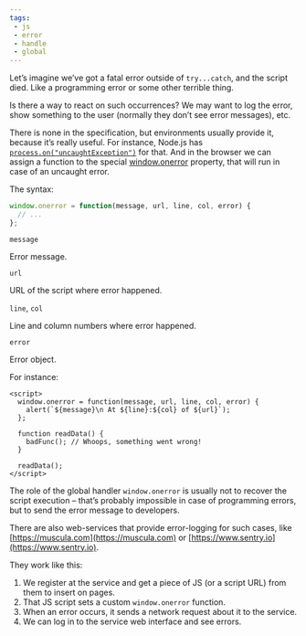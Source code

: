 ```yaml
---
tags: 
 - js
 - error
 - handle
 - global
---
```


Let’s imagine we’ve got a fatal error outside of `try...catch`, and the script died. Like a programming error or some other terrible thing.

Is there a way to react on such occurrences? We may want to log the error, show something to the user (normally they don’t see error messages), etc.

There is none in the specification, but environments usually provide it, because it’s really useful. For instance, Node.js has [`process.on("uncaughtException")`](https://nodejs.org/api/process.html#process_event_uncaughtexception) for that. And in the browser we can assign a function to the special [window.onerror](https://developer.mozilla.org/en-US/docs/Web/API/GlobalEventHandlers/onerror) property, that will run in case of an uncaught error.

The syntax:

```javascript
window.onerror = function(message, url, line, col, error) {
  // ...
};
```

`message`

Error message.

`url`

URL of the script where error happened.

`line`, `col`

Line and column numbers where error happened.

`error`

Error object.

For instance:

```markup
<script>
  window.onerror = function(message, url, line, col, error) {
    alert(`${message}\n At ${line}:${col} of ${url}`);
  };

  function readData() {
    badFunc(); // Whoops, something went wrong!
  }

  readData();
</script>
```

The role of the global handler `window.onerror` is usually not to recover the script execution – that’s probably impossible in case of programming errors, but to send the error message to developers.

There are also web-services that provide error-logging for such cases, like [https://muscula.com](https://muscula.com) or [https://www.sentry.io](https://www.sentry.io).

They work like this:

1. We register at the service and get a piece of JS (or a script URL) from them to insert on pages.
2. That JS script sets a custom `window.onerror` function.
3. When an error occurs, it sends a network request about it to the service.
4. We can log in to the service web interface and see errors.